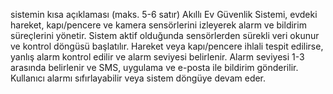 

sistemin kısa açıklaması (maks. 5-6 satır)
Akıllı Ev Güvenlik Sistemi, evdeki hareket, kapı/pencere ve kamera sensörlerini izleyerek alarm ve bildirim süreçlerini yönetir.
Sistem aktif olduğunda sensörlerden sürekli veri okunur ve kontrol döngüsü başlatılır.
Hareket veya kapı/pencere ihlali tespit edilirse, yanlış alarm kontrol edilir ve alarm seviyesi belirlenir.
Alarm seviyesi 1-3 arasında belirlenir ve SMS, uygulama ve e-posta ile bildirim gönderilir.
Kullanıcı alarmı sıfırlayabilir veya sistem döngüye devam eder.
